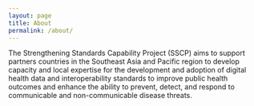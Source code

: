 ```yaml
---
layout: page
title: About
permalink: /about/
---
```


The Strengthening Standards Capability Project (SSCP) aims to support partners countries in the Southeast Asia and Pacific region to develop capacity and local expertise for the development and adoption of digital health data and interoperability standards to improve public health outcomes and enhance the ability to prevent, detect, and respond to communicable and non-communicable disease threats.